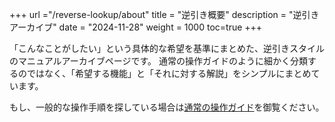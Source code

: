 +++
url ="/reverse-lookup/about"
title = "逆引き概要"
description = "逆引きアーカイブ"
date = "2024-11-28"
weight = 1000
toc=true
+++

「こんなことがしたい」という具体的な希望を基準にまとめた、逆引きスタイルのマニュアルアーカイブページです。
通常の操作ガイドのように細かく分類するのではなく、「希望する機能」と「それに対する解説」をシンプルにまとめています。

もし、一般的な操作手順を探している場合は[通常の操作ガイド](/docs/manual/quickstart/)を御覧ください。

